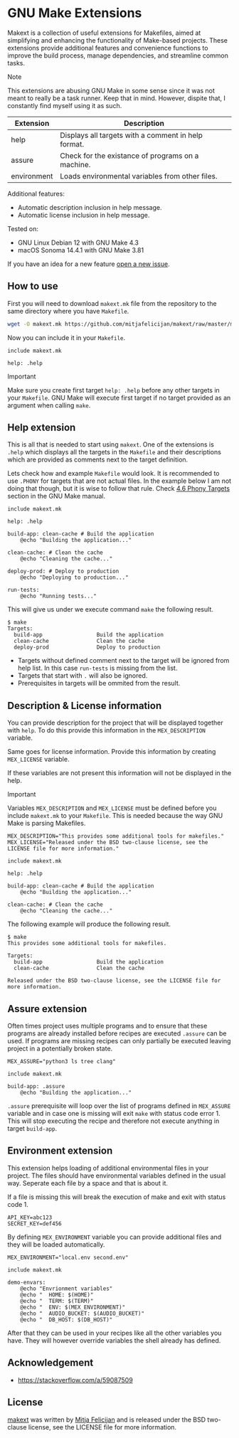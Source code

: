 # GNU Make Extensions

Makext is a collection of useful extensions for Makefiles, aimed at
simplifying and enhancing the functionality of Make-based projects. These
extensions provide additional features and convenience functions to
improve the build process, manage dependencies, and streamline common
tasks.

> [!NOTE]
> This extensions are abusing GNU Make in some sense since it was not 
> meant to really be a task runner. Keep that in mind. However, dispite
> that, I constantly find myself using it as such.

| Extension   | Description                                         |
|-------------|-----------------------------------------------------|
| help        | Displays all targets with a comment in help format. |
| assure      | Check for the existance of programs on a machine.   |
| environment | Loads environmental variables from other files.     |

Additional features:

- Automatic description inclusion in help message.
- Automatic license inclusion in help message.

Tested on:

- GNU Linux Debian 12 with GNU Make 4.3
- macOS Sonoma 14.4.1 with GNU Make 3.81

If you have an idea for a new feature [open a new
issue](/mitjafelicijan/makext/issues/new).

## How to use

First you will need to download `makext.mk` file from the repository to
the same directory where you have `Makefile`.

```sh
wget -O makext.mk https://github.com/mitjafelicijan/makext/raw/master/makext.mk
```

Now you can include it in your `Makefile`.

```make
include makext.mk

help: .help
```

> [!IMPORTANT]
> Make sure you create first target `help: .help` before any other
> targets in your `Makefile`. GNU Make will execute first target if
> no target provided as an argument when calling `make`.

## Help extension

This is all that is needed to start using `makext`. One of the extensions
is `.help` which displays all the targets in the `Makefile` and their
descriptions which are provided as comments next to the target definition.

Lets check how and example `Makefile` would look. It
is recommended to use `.PHONY` for targets that are not
actual files. In the example below I am not doing that
though, but it is wise to follow that rule. Check [4.6 Phony
Targets](https://www.gnu.org/software/make/manual/make.html#Phony-Targets)
section in the GNU Make manual.

```make
include makext.mk

help: .help

build-app: clean-cache # Build the application
	@echo "Building the application..."

clean-cache: # Clean the cache
	@echo "Cleaning the cache..."

deploy-prod: # Deploy to production
	@echo "Deploying to production..."

run-tests:
	@echo "Running tests..."
```

This will give us under we execute command `make` the following result.

```text
$ make
Targets:
  build-app                 Build the application
  clean-cache               Clean the cache
  deploy-prod               Deploy to production
```

- Targets without defined comment next to the target will be ignored
  from help list. In this case `run-tests` is missing from the list.
- Targets that start with `.` will also be ignored.
- Prerequisites in targets will be ommited from the result.

## Description & License information

You can provide description for the project that will be displayed
together with `help`. To do this provide this information in the
`MEX_DESCRIPTION` variable.

Same goes for license information. Provide this information by creating
`MEX_LICENSE` variable.

If these variables are not present this information will not be displayed
in the help.

> [!IMPORTANT]
> Variables `MEX_DESCRIPTION` and `MEX_LICENSE` must be defined before you
> include `makext.mk` to your `Makefile`. This is needed because the way
> GNU Make is parsing Makefiles.

```make
MEX_DESCRIPTION="This provides some additional tools for makefiles."
MEX_LICENSE="Released under the BSD two-clause license, see the LICENSE file for more information."

include makext.mk

help: .help

build-app: clean-cache # Build the application
	@echo "Building the application..."

clean-cache: # Clean the cache
	@echo "Cleaning the cache..."
```

The following example will produce the following result.

```text
$ make
This provides some additional tools for makefiles.

Targets:
  build-app                 Build the application
  clean-cache               Clean the cache

Released under the BSD two-clause license, see the LICENSE file for
more information.
```

## Assure extension

Often times project uses multiple programs and to ensure that these
programs are already installed before recipes are executed `.assure` can
be used. If programs are missing recipes can only partially be executed
leaving project in a potentially broken state.

```make
MEX_ASSURE="python3 ls tree clang"

include makext.mk

build-app: .assure
	@echo "Building the application..."
```

`.assure` prerequisite will loop over the list of programs defined in
`MEX_ASSURE` variable and in case one is missing will exit `make` with
status code error 1. This will stop executing the recipe and therefore
not execute anything in target `build-app`.

## Environment extension

This extension helps loading of additional environmental files in your
project. The files should have environmental variables defined in the
usual way. Seperate each file by a space and that is about it.

If a file is missing this will break the execution of make and exit with
status code 1.

```env
API_KEY=abc123
SECRET_KEY=def456
```

By defining `MEX_ENVIRONMENT` variable you can provide additional files
and they will be loaded automatically.

```make
MEX_ENVIRONMENT="local.env second.env"

include makext.mk

demo-envars:
	@echo "Envrionment variables"
	@echo "  HOME: $(HOME)"
	@echo "  TERM: $(TERM)"
	@echo "  ENV: $(MEX_ENVIRONMENT)"
	@echo "  AUDIO_BUCKET: $(AUDIO_BUCKET)"
	@echo "  DB_HOST: $(DB_HOST)"
```

After that they can be used in your recipes like all the other variables
you have. They will however override variables the shell already has
defined.

## Acknowledgement

- https://stackoverflow.com/a/59087509

## License

[makext](https://github.com/mitjafelicijan/makext) was written by [Mitja
Felicijan](https://mitjafelicijan.com) and is released under the BSD
two-clause license, see the LICENSE file for more information.

